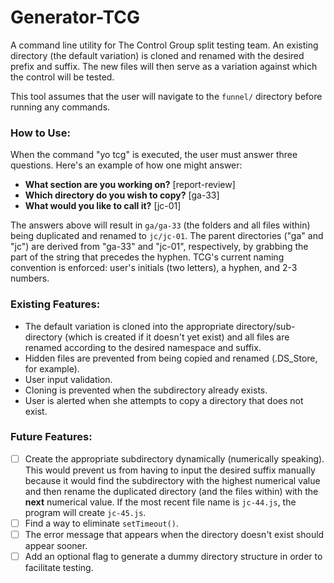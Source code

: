 # Generator-TCG

A command line utility for The Control Group split testing team. An existing directory (the default variation) is cloned and renamed with the desired prefix and suffix. The new files will then serve as a variation against which the control will be tested.

This tool assumes that the user will navigate to the `funnel/` directory before running any commands.

### How to Use:

When the command "yo tcg" is executed, the user must answer three questions. Here's an example of how one might answer:

* **What section are you working on?** [report-review]
* **Which directory do you wish to copy?** [ga-33]
* **What would you like to call it?** [jc-01]

The answers above will result in `ga/ga-33` (the folders and all files within) being duplicated and renamed to `jc/jc-01`. The parent directories ("ga" and "jc") are derived from "ga-33" and "jc-01", respectively, by grabbing the part of the string that precedes the hyphen. TCG's current naming convention is enforced: user's initials (two letters), a hyphen, and 2-3 numbers.

### Existing Features:

* The default variation is cloned into the appropriate directory/sub-directory (which is created if it doesn't yet exist) and all files are renamed according to the desired namespace and suffix.
* Hidden files are prevented from being copied and renamed (.DS_Store, for example).
* User input validation.
* Cloning is prevented when the subdirectory already exists.
* User is alerted when she attempts to copy a directory that does not exist.

### Future Features:

- [ ] Create the appropriate subdirectory dynamically (numerically speaking). This would prevent us from having to input the desired suffix manually because it would find the subdirectory with the highest numerical value and then rename the duplicated directory (and the files within) with the **next** numerical value. If the most recent file name is `jc-44.js`, the program will create `jc-45.js`.
- [ ] Find a way to eliminate `setTimeout()`.
- [ ] The error message that appears when the directory doesn't exist should appear sooner.
- [ ] Add an optional flag to generate a dummy directory structure in order to facilitate testing.